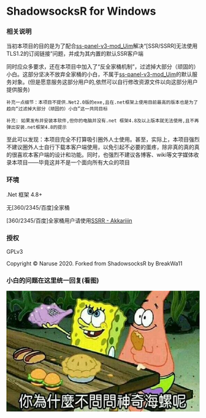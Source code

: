 ShadowsocksR for Windows
=======================

### 相关说明

当初本项目的目的是为了配合[ss-panel-v3-mod_Uim](https://github.com/Anankke/ss-panel-v3-mod_Uim)解决“\[SSR/SSRR\]无法使用TLS1.2的订阅链接”问题，并成为其内置的默认SSR客户端

同时应众多要求，还在本项目中加入了“反全家桶机制”，过滤掉大部分（顽固的）小白。这部分坚决不放弃全家桶的小白，不属于[ss-panel-v3-mod_Uim](https://github.com/Anankke/ss-panel-v3-mod_Uim)的默认服务对象。(但是愿意服务这部分用户的,依然可以自行修改资源文件以向这部分用户提供服务)

`补充一点细节：本项目不提供.Net2.0版的exe,且在.net框架上使用目前最高的版本也是为了趋向“过滤掉大部分（顽固的）小白”这一共同目标`

`补充: 如果发布并安装本软件,但你的电脑并没有.net 框架4.8及以上版本就无法使用,且不再弹出安装.net框架4.8的提示`

至此可以发现：本项目完全不打算吸引圈外人士使用。甚至，实际上，本项目强烈不建议圈外人士自行下载本客户端使用，以免引起不必要的蛋疼，除非真的真的真的很喜欢本客户端的设计和功能。同时，也强烈不建议各博客、wiki等文字媒体收录本项目——毕竟这并不是一个面向所有大众的项目

### 环境

.Net 框架 4.8+

无\[360/2345/百度\]全家桶

\[360/2345/百度\]全家桶用户请使用[SSRR - Akkariiin](https://github.com/shadowsocksrr/shadowsocksr-csharp)

### 授权

GPLv3

Copyright © Naruse 2020. Forked from ShadowsocksR by BreakWa11

### 小白的问题在这里统一回复(看图)

![image](https://github.com/Naruse-developer/SSRR-Windows/blob/master/.github/hailuo.jpg)